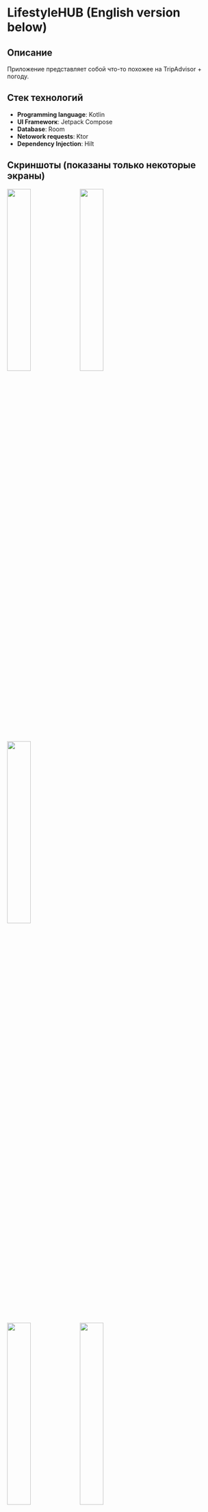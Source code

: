 # LifestyleHUB (English version below)

## Описание
Приложение представляет собой что-то похожее на TripAdvisor + погоду. 

## Стек технологий

- **Programming language**: Kotlin
- **UI Frameworк**: Jetpack Compose
- **Database**: Room
- **Netowork requests**: Ktor
- **Dependency Injection**: Hilt

## Скриншоты (показаны только некоторые экраны)
<p align="left">
  <img src="/docs/1.jpg" width="33%" />
  <img src="/docs/2.jpg" width="33%" />
  <img src="/docs/3.jpg" width="33%" />
  <br>
  <br>
  <br>
  <br>
  <br>
  <img src="/docs/4.jpg" width="33%" />
  <img src="/docs/5.jpg" width="33%" />
</p>

## Установка

Клонируйте репозиторий:
```bash
git clone https://github.com/MaxSiominDev/LifestyleHUB
```

Затем скомпилируйте и запустите приложение через Android Studio.

## Лицензия

Этот проект распространяется под лицензией MIT - см. файл [LICENSE](LICENSE) для деталей.

## Контактная информация

Если у вас есть вопросы или вы хотите связаться со мной по поводу этого проекта, пожалуйста, свяжитесь со мной через мой аккаунт в Telegram: [@maxsiomindev](https://t.me/maxsiomindev/) или напишите мне на [maxsiomindev@gmail.com](mailto:maxsiomindev@gmail.com).

<br>
<br>
<br>

# LifestyleHUB

## Description
The app is somewhat similar to TripAdvisor combined with weather features.

## Technology Stack

- **Programming language**: Kotlin
- **UI Framework**: Jetpack Compose
- **Database**: Room
- **Network requests**: Ktor
- **Dependency Injection**: Hilt

## Screenshots (only some screens shown)
<p align="left">
  <img src="/docs/1.jpg" width="33%" />
  <img src="/docs/2.jpg" width="33%" />
  <img src="/docs/3.jpg" width="33%" />
  <br>
  <br>
  <br>
  <br>
  <br>
  <img src="/docs/4.jpg" width="33%" />
  <img src="/docs/5.jpg" width="33%" />
</p>

## Installation

Clone the repository to your local machine using the following command:

```bash
git clone https://github.com/MaxSiominDev/LifestyleHUB
```
Then use Android Studio to compile and run the application.

## License

This project is distributed under the MIT license - see the [LICENSE](LICENSE) file for details.

## Contact Information

If you have any questions or would like to contact me about this project, please reach out to me through my Telegram account: [@maxsiomindev](https://t.me/maxsiomindev/) or email me at [maxsiomindev@gmail.com](mailto:maxsiomindev@gmail.com).
